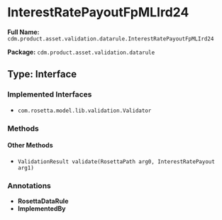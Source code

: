 # InterestRatePayoutFpMLIrd24

**Full Name:** `cdm.product.asset.validation.datarule.InterestRatePayoutFpMLIrd24`

**Package:** `cdm.product.asset.validation.datarule`

## Type: Interface

### Implemented Interfaces

- `com.rosetta.model.lib.validation.Validator`

### Methods

#### Other Methods

- `ValidationResult validate(RosettaPath arg0, InterestRatePayout arg1)`

### Annotations

- **RosettaDataRule**
- **ImplementedBy**

